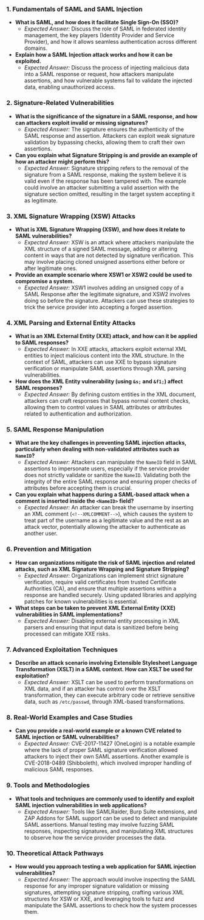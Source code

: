 ### 1. **Fundamentals of SAML and SAML Injection**
   - **What is SAML, and how does it facilitate Single Sign-On (SSO)?**
     - *Expected Answer:* Discuss the role of SAML in federated identity management, the key players (Identity Provider and Service Provider), and how it allows seamless authentication across different domains.
   - **Explain how a SAML Injection attack works and how it can be exploited.**
     - *Expected Answer:* Discuss the process of injecting malicious data into a SAML response or request, how attackers manipulate assertions, and how vulnerable systems fail to validate the injected data, enabling unauthorized access.

### 2. **Signature-Related Vulnerabilities**
   - **What is the significance of the signature in a SAML response, and how can attackers exploit invalid or missing signatures?**
     - *Expected Answer:* The signature ensures the authenticity of the SAML response and assertion. Attackers can exploit weak signature validation by bypassing checks, allowing them to craft their own assertions.
   - **Can you explain what Signature Stripping is and provide an example of how an attacker might perform this?**
     - *Expected Answer:* Signature stripping refers to the removal of the signature from a SAML response, making the system believe it is valid even if the response has been tampered with. The example could involve an attacker submitting a valid assertion with the signature section omitted, resulting in the target system accepting it as legitimate.

### 3. **XML Signature Wrapping (XSW) Attacks**
   - **What is XML Signature Wrapping (XSW), and how does it relate to SAML vulnerabilities?**
     - *Expected Answer:* XSW is an attack where attackers manipulate the XML structure of a signed SAML message, adding or altering content in ways that are not detected by signature verification. This may involve placing cloned unsigned assertions either before or after legitimate ones.
   - **Provide an example scenario where XSW1 or XSW2 could be used to compromise a system.**
     - *Expected Answer:* XSW1 involves adding an unsigned copy of a SAML Response after the legitimate signature, and XSW2 involves doing so before the signature. Attackers can use these strategies to trick the service provider into accepting a forged assertion.

### 4. **XML Parsing and External Entity Attacks**
   - **What is an XML External Entity (XXE) attack, and how can it be applied to SAML responses?**
     - *Expected Answer:* In XXE attacks, attackers exploit external XML entities to inject malicious content into the XML structure. In the context of SAML, attackers can use XXE to bypass signature verification or manipulate SAML assertions through XML parsing vulnerabilities.
   - **How does the XML Entity vulnerability (using `&s;` and `&f1;`) affect SAML responses?**
     - *Expected Answer:* By defining custom entities in the XML document, attackers can craft responses that bypass normal content checks, allowing them to control values in SAML attributes or attributes related to authentication and authorization.

### 5. **SAML Response Manipulation**
   - **What are the key challenges in preventing SAML injection attacks, particularly when dealing with non-validated attributes such as `NameID`?**
     - *Expected Answer:* Attackers can manipulate the `NameID` field in SAML assertions to impersonate users, especially if the service provider does not strictly validate or sanitize the `NameID`. Validating both the integrity of the entire SAML response and ensuring proper checks of attributes before accepting them is crucial.
   - **Can you explain what happens during a SAML-based attack when a comment is inserted inside the `<NameID>` field?**
     - *Expected Answer:* An attacker can break the username by inserting an XML comment (`<!--XMLCOMMENT-->`), which causes the system to treat part of the username as a legitimate value and the rest as an attack vector, potentially allowing the attacker to authenticate as another user.

### 6. **Prevention and Mitigation**
   - **How can organizations mitigate the risk of SAML injection and related attacks, such as XML Signature Wrapping and Signature Stripping?**
     - *Expected Answer:* Organizations can implement strict signature verification, require valid certificates from trusted Certificate Authorities (CA), and ensure that multiple assertions within a response are handled securely. Using updated libraries and applying patches for known vulnerabilities is essential.
   - **What steps can be taken to prevent XML External Entity (XXE) vulnerabilities in SAML implementations?**
     - *Expected Answer:* Disabling external entity processing in XML parsers and ensuring that input data is sanitized before being processed can mitigate XXE risks.

### 7. **Advanced Exploitation Techniques**
   - **Describe an attack scenario involving Extensible Stylesheet Language Transformation (XSLT) in a SAML context. How can XSLT be used for exploitation?**
     - *Expected Answer:* XSLT can be used to perform transformations on XML data, and if an attacker has control over the XSLT transformation, they can execute arbitrary code or retrieve sensitive data, such as `/etc/passwd`, through XML-based transformations.

### 8. **Real-World Examples and Case Studies**
   - **Can you provide a real-world example or a known CVE related to SAML injection or SAML vulnerabilities?**
     - *Expected Answer:* CVE-2017-11427 (OneLogin) is a notable example where the lack of proper SAML signature verification allowed attackers to inject their own SAML assertions. Another example is CVE-2018-0489 (Shibboleth), which involved improper handling of malicious SAML responses.

### 9. **Tools and Methodologies**
   - **What tools and techniques are commonly used to identify and exploit SAML injection vulnerabilities in web applications?**
     - *Expected Answer:* Tools like SAMLRaider, Burp Suite extensions, and ZAP Addons for SAML support can be used to detect and manipulate SAML assertions. Manual testing may involve fuzzing SAML responses, inspecting signatures, and manipulating XML structures to observe how the service provider processes the data.

### 10. **Theoretical Attack Pathways**
   - **How would you approach testing a web application for SAML injection vulnerabilities?**
     - *Expected Answer:* The approach would involve inspecting the SAML response for any improper signature validation or missing signatures, attempting signature stripping, crafting various XML structures for XSW or XXE, and leveraging tools to fuzz and manipulate the SAML assertions to check how the system processes them.
